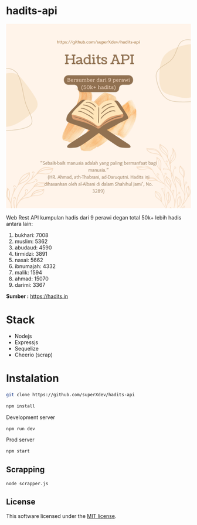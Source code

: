 # hadits-api

![Cover](https://github.com/superXdev/hadits-api/blob/main/cover.png?raw=true)

Web Rest API kumpulan hadis dari 9 perawi degan total 50k+ lebih hadis antara lain:
1. bukhari: 7008
2. muslim: 5362
3. abudaud: 4590
4. tirmidzi: 3891
5. nasai: 5662
6. ibnumajah: 4332
7. malik: 1594
8. ahmad: 15070
9. darimi: 3367


__Sumber :__ https://hadits.in

# Stack

- Nodejs
- Expressjs
- Sequelize
- Cheerio (scrap)

# Instalation

```sh
git clone https://github.com/superXdev/hadits-api
```

```sh
npm install
```
Development server
```sh
npm run dev
```

Prod server
```sh
npm start
```

## Scrapping

```sh
node scrapper.js
```

## License

This software licensed under the [MIT license](https://opensource.org/licenses/MIT).
